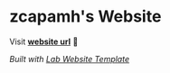 
# zcapamh's Website

Visit **[website url](#)** 🚀

_Built with [Lab Website Template](https://greene-lab.gitbook.io/lab-website-template-docs)_

